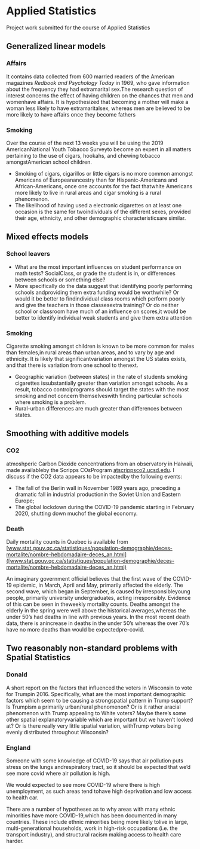 # Applied Statistics
Project work submitted for the course of Applied Statistics

## Generalized linear models
### Affairs
It contains data collected from 600 married readers of the American magazines *Redbook and Psychology Today* in 1969, who gave information about the frequency they had extramarital sex.The research question of interest concerns the effect of having children on the chances that men and womenhave affairs. It is hypothesized that becoming a mother will make a woman less likely to have extramaritalsex, whereas men are believed to be more likely to have affairs once they become fathers

### Smoking 
Over the course of the next 13 weeks you will be using the 2019 AmericanNational Youth Tobacco Surveyto become an expert in all matters pertaining to the use of cigars, hookahs, and chewing tobacco amongstAmerican school children.

* Smoking of cigars, cigarillos or little cigars is no more common amongst Americans of Europeanancestry than for Hispanic-Americans and African-Americans, once one accounts for the fact thatwhite Americans more likely to live in rural areas and cigar smoking is a rural phenomenon.
* The likelihood of having used a electronic cigarettes on at least one occasion is the same for twoindividuals of the different sexes, provided their age, ethnicity, and other demographic characteristicsare similar.

## Mixed effects models
### School leavers
* What are the most important influences on student performance on math tests? SocialClass, or grade the student is in, or differences between schools or something else?
* More specifically do the data suggest that identifying poorly performing schools andproviding them extra funding would be worthwhile?  Or would it be better to findindividual class rooms which perform poorly and give the teachers in those classesextra training? Or do neither school or classroom have much of an influence on scores,it would be better to identify individual weak students and give them extra attention

### Smoking
Cigarette smoking amongst children is known to be more common for males than females,in rural areas than urban areas, and to vary by age and ethnicity. It is likely that significantvariation amongst the US states exists, and that there is variation from one school to thenext.

* Geographic variation (between states) in the rate of students smoking cigarettes issubstantially greater than variation amongst schools.  As a result, tobacco controlprograms should target the states with the most smoking and not concern themselveswith finding particular schools where smoking is a problem.
* Rural-urban differences are much greater than differences between states.

##  Smoothing with  additive models
### CO2
atmoshperic Carbon Dioxide concentrations from an observatory in Haiwaii, made availableby the Scripps COεProgram [atscrippsco2.ucsd.edu](atscrippsco2.ucsd.edu). I discuss if the CO2 data appears to be impactedby the following events:

* The fall of the Berlin wall in November 1989 years ago, preceding a dramatic fall in industrial productionin the Soviet Union and Eastern Europe;
* The global lockdown during the COVID-19 pandemic starting in February 2020, shutting down muchof the global economy.

### Death
Daily mortality counts in Quebec is available from [www.stat.gouv.qc.ca/statistiques/population-demographie/deces-mortalite/nombre-hebdomadaire-deces_an.html]([www.stat.gouv.qc.ca/statistiques/population-demographie/deces-mortalite/nombre-hebdomadaire-deces_an.html)

An imaginary government official believes that the first wave of the COVID-19 epidemic, in March, April and May, primarily affected the elderly. The second wave, which began in September, is caused by irresponsibleyoung people, primarily university undergraduates, acting irresponsibly. Evidence of this can be seen in theweekly mortality counts. Deaths amongst the elderly in the spring were well above the historical averages,whereas the under 50’s had deaths in line with previous years. In the most recent death data, there is anincrease in deaths in the under 50’s whereas the over 70’s have no more deaths than would be expectedpre-covid.

## Two reasonably non-standard problems with Spatial Statistics
### Donald
A short report on the factors that influenced the voters in Wisconsin to vote for Trumpin 2016. Specifically, what are the most important demographic factors which seem to be causing a strongspatial pattern in Trump support? Is Trumpism a primarily urban/rural phenomenon? Or is it rather aracial phenomenon with Trump appealing to White voters? Maybe there’s some other spatial explanatoryvariable which are important but we haven’t looked at? Or is there really very little spatial variation, withTrump voters being evenly distributed throughout Wisconsin?

### England
Someone with some knowledge of COVID-19 says that air pollution puts stress on the lungs andrespiratory tract, so it should be expected that we’d see more covid where air pollution is high.

We would expected to see more COVID-19 where there is high unemployment, as such areas tend tohave high deprivation and low access to health car. 

There are a number of hypotheses as to why areas with many ethnic minorities have more COVID-19,which has been documented in many countries. These include ethnic minorities being more likely tolive in large, multi-generational households, work in high-risk occupations (i.e. the transport industry), and structural racism making access to health care harder.
